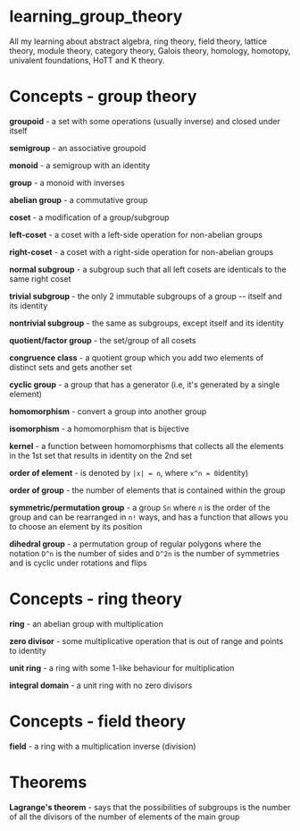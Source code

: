 # learning_group_theory
All my learning about abstract algebra, ring theory, field theory, lattice theory, module theory, category theory, Galois theory, homology, homotopy, univalent foundations, HoTT and K theory.

# Concepts - group theory

**groupoid** - a set with some operations (usually inverse) and closed under itself

**semigroup** - an associative groupoid

**monoid** - a semigroup with an identity

**group** - a monoid with inverses

**abelian group** - a commutative group

**coset** - a modification of a group/subgroup

**left-coset** - a coset with a left-side operation for non-abelian groups

**right-coset** - a coset with a right-side operation for non-abelian groups

**normal subgroup** - a subgroup such that all left cosets are identicals to the same right coset

**trivial subgroup** - the only 2 immutable subgroups of a group -- itself and its identity

**nontrivial subgroup** - the same as subgroups, except itself and its identity

**quotient/factor group** - the set/group of all cosets

**congruence class** - a quotient group which you add two elements of distinct sets and gets another set

**cyclic group** - a group that has a generator (i.e, it's generated by a single element)

**homomorphism** - convert a group into another group

**isomorphism** - a homomorphism that is bijective

**kernel** - a function between homomorphisms that collects all the elements in the 1st set that results in identity on the 2nd set

**order of element** - is denoted by `|x| = n`, where `x^n = 0`identity)

**order of group** - the number of elements that is contained within the group

**symmetric/permutation group** - a group `Sn` where `n` is the order of the group and can be rearranged in `n!` ways, and has a function that allows you to choose an element by its position

**dihedral group** - a permutation group of regular polygons where the notation `D^n` is the number of sides and `D^2n` is the number of symmetries and is cyclic under rotations and flips



# Concepts - ring theory

**ring** - an abelian group with multiplication

**zero divisor** - some multiplicative operation that is out of range and points to identity

**unit ring** - a ring with some 1-like behaviour for multiplication

**integral domain** - a unit ring with no zero divisors

# Concepts - field theory
**field** - a ring with a multiplication inverse (division)

# Theorems
**Lagrange's theorem** - says that the possibilities of subgroups is the number of all the divisors of the number of elements of the main group
